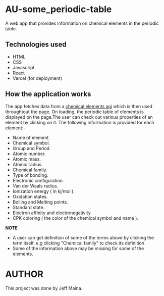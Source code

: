 # AU-some_periodic-table

A web app that provides information on chemical elements in the periodic table.

## Technologies used

- HTML
- CSS
- Javascript
- React
- Vercel (for deployment)

## How the application works

The app fetches data from a <a href="https://api.npoint.io/de68b6bf88b29ffe56f5" target = "_blank">chemical elements api</a> which is then used throughtout the page.
On loading, the periodic table of elements is displayed on the page.The user can check out various properties of an element by clicking on it.
The following information is provided for each element:-
- Name of element.
- Chemical symbol.
- Group and Period
- Atomic number.
- Atomic mass.
- Atomic radius.
- Chemical family.
- Type of bonding.
- Electronic configuration.
- Van der Waals radius.
- Ionization energy ( in kj/mol ).
- Oxidation states.
- Boiling and Melting points.
- Standard state.
- Electron affinity and electronegativity.
- CPK coloring ( the color of the chemical symbol and name ).

<b>NOTE</b>
- A user can get definition of some of the terms above by clicking the term itself.
  e.g clicking "Chemical family" to check its definition
- Some of the information above may be missing for some of the elements.

# AUTHOR
This project was done by 
Jeff Maina.
